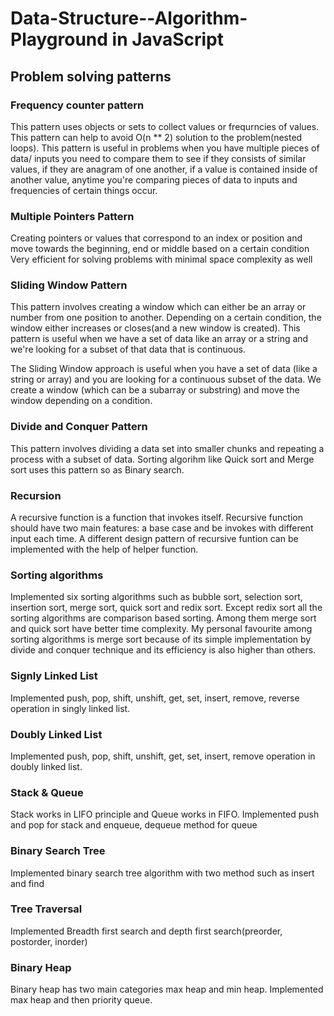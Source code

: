 # Data-Structure--Algorithm-Playground in JavaScript

## Problem solving patterns

### Frequency counter pattern

This pattern uses objects or sets to collect values or frequrncies of values. This pattern can help to avoid O(n \*\* 2) solution to the problem(nested loops). This pattern is useful in problems when you have multiple pieces of data/ inputs you need to compare them to see if they consists of similar values, if they are anagram of one another, if a value is contained inside of another value, anytime you're comparing pieces of data to inputs and frequencies of certain things occur.

### Multiple Pointers Pattern

Creating pointers or values that correspond to an index or position and move towards the beginning, end or middle based on a certain condition Very efficient for solving problems with minimal space complexity as well

### Sliding Window Pattern

This pattern involves creating a window which can either be an array or number from one position to another. Depending on a certain condition, the window either increases or closes(and a new window is created). This pattern is useful when we have a set of data like an array or a string and we're looking for a subset of that data that is continuous.

The Sliding Window approach is useful when you have a set of data (like a string or array) and you are looking for a continuous subset of the data. We create a window (which can be a subarray or substring) and move the window depending on a condition.

### Divide and Conquer Pattern

This pattern involves dividing a data set into smaller chunks and repeating a process with a subset of data. Sorting algorihm like Quick sort and Merge sort uses this pattern so as Binary search.

### Recursion

A recursive function is a function that invokes itself. Recursive function should have two main features: a base case and be invokes with different input each time. A different design pattern of recursive funtion can be implemented with the help of helper function.

### Sorting algorithms

Implemented six sorting algorithms such as bubble sort, selection sort, insertion sort, merge sort, quick sort and redix sort. Except redix sort all the sorting algorithms are comparison based sorting. Among them merge sort and quick sort have better time complexity. My personal favourite among sorting algorithms is merge sort because of its simple implementation by divide and conquer technique and its efficiency is also higher than others.

### Signly Linked List

Implemented push, pop, shift, unshift, get, set, insert, remove, reverse operation in singly linked list.

### Doubly Linked List

Implemented push, pop, shift, unshift, get, set, insert, remove operation in doubly linked list.

### Stack & Queue

Stack works in LIFO principle and Queue works in FIFO. Implemented push and pop for stack and enqueue, dequeue method for queue

### Binary Search Tree

Implemented binary search tree algorithm with two method such as insert and find

### Tree Traversal

Implemented Breadth first search and depth first search(preorder, postorder, inorder)

### Binary Heap

Binary heap has two main categories max heap and min heap. Implemented max heap and then priority queue.
